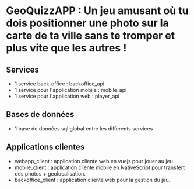 # GeoQuizzAPP :  Un jeu amusant où tu dois positionner une photo sur la carte de ta ville sans te tromper et plus vite que les autres !

## Services

* 1 service back-office : backoffice_api
* 1 service pour l'application mobile : mobile_api
* 1 service pour l'application web  : player_api

## Bases de données

* 1 base de données sql global entre les differents services

## Applications clientes

* webapp_client : application cliente web en vuejs pour jouer au jeu.
* mobile_client : application cliente mobile en NativeScript pour transfert des photos + geolocalisation.
* backoffice_client : application cliente web pour la gestion du jeu.